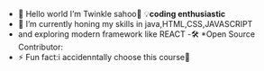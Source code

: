 - 👋 Hello world I’m Twinkle sahoo🫥
💡**coding enthusiastic**
- 🌱 I’m currently honing my skills in java,HTML,CSS,JAVASCRIPT 
- and exploring modern framework like REACT
-🛠 *Open Source Contributor:
- ⚡ Fun fact:i accidenntally choose this course🤥



